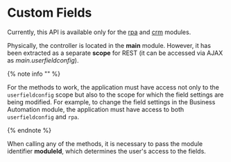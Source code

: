 # Custom Fields

Currently, this API is available only for the [rpa](../../../outdated/rpa/index.md) and [crm](../../../crm/index.md) modules.

Physically, the controller is located in the **main** module. However, it has been extracted as a separate **scope** for REST (it can be accessed via AJAX as *main.userfieldconfig*).

{% note info "" %}

For the methods to work, the application must have access not only to the `userfieldconfig` scope but also to the scope for which the field settings are being modified. For example, to change the field settings in the Business Automation module, the application must have access to both `userfieldconfig` and `rpa`.

{% endnote %}

When calling any of the methods, it is necessary to pass the module identifier **moduleId**, which determines the user's access to the fields.
